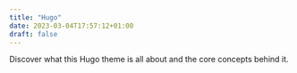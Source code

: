 ```yaml
---
title: "Hugo"
date: 2023-03-04T17:57:12+01:00
draft: false
---
```


Discover what this Hugo theme is all about and the core concepts behind it.

